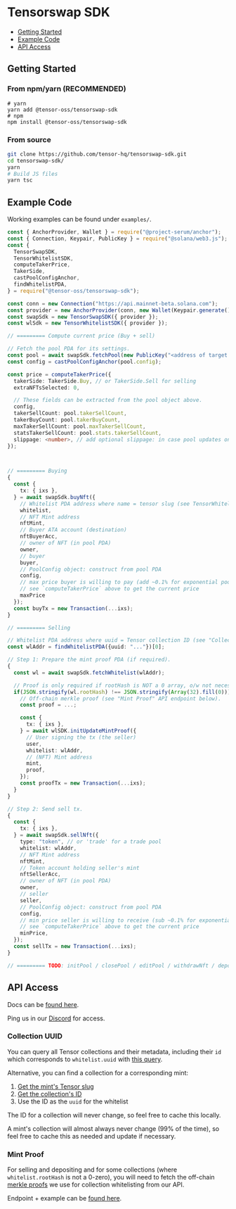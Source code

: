 # Tensorswap SDK

- [Getting Started](#getting-started)
- [Example Code](#example-code)
- [API Access](#api-access)

## Getting Started

### From npm/yarn (RECOMMENDED)

```
# yarn
yarn add @tensor-oss/tensorswap-sdk
# npm
npm install @tensor-oss/tensorswap-sdk
```

### From source

```sh
git clone https://github.com/tensor-hq/tensorswap-sdk.git
cd tensorswap-sdk/
yarn
# Build JS files
yarn tsc
```

## Example Code

Working examples can be found under `examples/`.

```ts
const { AnchorProvider, Wallet } = require("@project-serum/anchor");
const { Connection, Keypair, PublicKey } = require("@solana/web3.js");
const {
  TensorSwapSDK,
  TensorWhitelistSDK,
  computeTakerPrice,
  TakerSide,
  castPoolConfigAnchor,
  findWhitelistPDA,
} = require("@tensor-oss/tensorswap-sdk");

const conn = new Connection("https://api.mainnet-beta.solana.com");
const provider = new AnchorProvider(conn, new Wallet(Keypair.generate()));
const swapSdk = new TensorSwapSDK({ provider });
const wlSdk = new TensorWhitelistSDK({ provider });

// ========= Compute current price (Buy + sell)

// Fetch the pool PDA for its settings.
const pool = await swapSdk.fetchPool(new PublicKey("<address of target pool>"));
const config = castPoolConfigAnchor(pool.config);

const price = computeTakerPrice({
  takerSide: TakerSide.Buy, // or TakerSide.Sell for selling
  extraNFTsSelected: 0,

  // These fields can be extracted from the pool object above.
  config,
  takerSellCount: pool.takerSellCount,
  takerBuyCount: pool.takerBuyCount,
  maxTakerSellCount: pool.maxTakerSellCount,
  statsTakerSellCount: pool.stats.takerSellCount,
  slippage: <number>, // add optional slippage: in case pool updates on-chain
});



// ========= Buying
{
  const {
    tx: { ixs },
  } = await swapSdk.buyNft({
    // Whitelist PDA address where name = tensor slug (see TensorWhitelistSDK.nameToBuffer)
    whitelist,
    // NFT Mint address
    nftMint,
    // Buyer ATA account (destination)
    nftBuyerAcc,
    // owner of NFT (in pool PDA)
    owner,
    // buyer
    buyer,
    // PoolConfig object: construct from pool PDA
    config,
    // max price buyer is willing to pay (add ~0.1% for exponential pools b/c of rounding differences)
    // see `computeTakerPrice` above to get the current price
    maxPrice
  });
  const buyTx = new Transaction(...ixs);
}

// ========= Selling

// Whitelist PDA address where uuid = Tensor collection ID (see "Collection UUID" API endpoint below)
const wlAddr = findWhitelistPDA({uuid: "..."})[0];

// Step 1: Prepare the mint proof PDA (if required).
{
  const wl = await swapSdk.fetchWhitelist(wlAddr);

  // Proof is only required if rootHash is NOT a 0 array, o/w not necessary!
  if(JSON.stringify(wl.rootHash) !== JSON.stringify(Array(32).fill(0))) {
    // Off-chain merkle proof (see "Mint Proof" API endpoint below).
    const proof = ...;

    const {
      tx: { ixs },
    } = await wlSDK.initUpdateMintProof({
      // User signing the tx (the seller)
      user,
      whitelist: wlAddr,
      // (NFT) Mint address
      mint,
      proof,
    });
    const proofTx = new Transaction(...ixs);
  }
}

// Step 2: Send sell tx.
{
  const {
    tx: { ixs },
  } = await swapSdk.sellNft({
    type: "token", // or 'trade' for a trade pool
    whitelist: wlAddr,
    // NFT Mint address
    nftMint,
    // Token account holding seller's mint
    nftSellerAcc,
    // owner of NFT (in pool PDA)
    owner,
    // seller
    seller,
    // PoolConfig object: construct from pool PDA
    config,
    // min price seller is willing to receive (sub ~0.1% for exponential pools b/c of rounding differences)
    // see `computeTakerPrice` above to get the current price
    minPrice,
  });
  const sellTx = new Transaction(...ixs);
}

// ========= TODO: initPool / closePool / editPool / withdrawNft / depositNft / withdrawSol / depositSol
```

## API Access

Docs can be [found here](https://tensor-hq.notion.site/PUBLIC-Tensor-Trade-API-alpha-b18e1a196187473bac9b5d6de5b47032).

Ping us in our [Discord](https://www.discord.com/invite/a8spfqxEpC) for access.

### Collection UUID

You can query all Tensor collections and their metadata, including their `id` which
corresponds to `whitelist.uuid` with [this query](https://www.notion.so/tensor-hq/PUBLIC-Tensor-Trade-API-alpha-b18e1a196187473bac9b5d6de5b47032#56b333bfe0b641f8acad51a963a04f4f).

Alternative, you can find a collection for a corresponding mint:
1. [Get the mint's Tensor slug](https://www.notion.so/tensor-hq/PUBLIC-Tensor-Trade-API-alpha-b18e1a196187473bac9b5d6de5b47032#5ae4f2d0499a4c6ba3ceed4f9ee949ad)
2. [Get the collection's ID](https://www.notion.so/tensor-hq/PUBLIC-Tensor-Trade-API-alpha-b18e1a196187473bac9b5d6de5b47032#59c583754aa2477caacd2b436071d564)
3. Use the ID as the `uuid` for the whitelist

The ID for a collection will never change, so feel free to cache this locally.

A mint's collection will almost always never change (99% of the time), so feel free to cache this as needed and update if necessary.

### Mint Proof

For selling and depositing and for some collections (where `whitelist.rootHash` is not a 0-zero),
you will need to fetch the off-chain [merkle proofs](https://en.wikipedia.org/wiki/Merkle_tree) we use for collection whitelisting from our API.

Endpoint + example can be [found here](https://www.notion.so/tensor-hq/PUBLIC-Tensor-Trade-API-alpha-b18e1a196187473bac9b5d6de5b47032#9be7fb3fc59f49e08cc10a0d7d1d7ba7).

